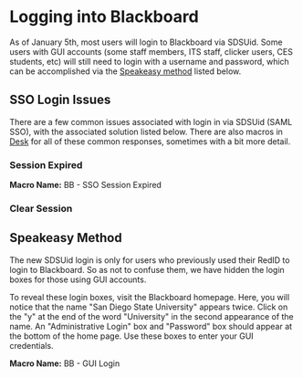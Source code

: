 # Logging into Blackboard

As of January 5th, most users will login to Blackboard via SDSUid. Some users with GUI accounts \(some staff members, ITS staff, clicker users, CES students, etc\) will still need to login with a username and password, which can be accomplished via the [Speakeasy method](#speakeasy-method) listed below.

## SSO Login Issues

There are a few common issues associated with login in via SDSUid \(SAML SSO\), with the associated solution listed below. There are also macros in [Desk](/ops/fs/desk.md) for all of these common responses, sometimes with a bit more detail.

### Session Expired

**Macro Name:** BB - SSO Session Expired

### Clear Session


## Speakeasy Method
The new SDSUid login is only for users who previously used their RedID to login to Blackboard. So as not to confuse them, we have hidden the login boxes for those using GUI accounts. 

To reveal these login boxes, visit the Blackboard homepage. Here, you will notice that the name "San Diego State University" appears twice. Click on the "y" at the end of the word "University" in the second appearance of the name. An "Administrative Login" box and "Password" box should appear at the bottom of the home page. Use these boxes to enter your GUI credentials.

**Macro Name:** BB - GUI Login




